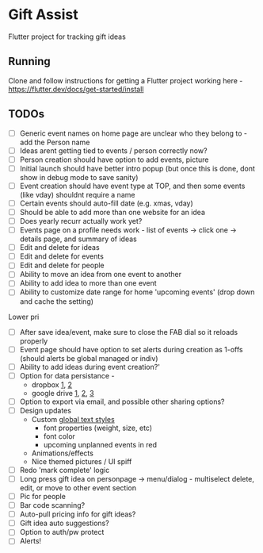 # Gift Assist

Flutter project for tracking gift ideas

## Running

Clone and follow instructions for getting a Flutter project working here - https://flutter.dev/docs/get-started/install

## TODOs

- [ ] Generic event names on home page are unclear who they belong to -add the Person name
- [ ] Ideas arent getting tied to events / person correctly now?
- [ ] Person creation should have option to add events, picture
- [ ] Initial launch should have better intro popup (but once this is done, dont show in debug mode to save sanity)
- [ ] Event creation should have event type at TOP, and then some events (like vday) shouldnt require a name
- [ ] Certain events should auto-fill date (e.g. xmas, vday)
- [ ] Should be able to add more than one website for an idea
- [ ] Does yearly recurr actually work yet?
- [ ] Events page on a profile needs work - list of events -> click one -> details page, and summary of ideas
- [ ] Edit and delete for ideas
- [ ] Edit and delete for events
- [ ] Edit and delete for people
- [ ] Ability to move an idea from one event to another
- [ ] Ability to add idea to more than one event
- [ ] Ability to customize date range for home 'upcoming events' (drop down and cache the setting)

Lower pri

- [ ] After save idea/event, make sure to close the FAB dial so it reloads properly
- [ ] Event page should have option to set alerts during creation as 1-offs (should alerts be global managed or indiv)
- [ ] Ability to add ideas during event creation?'
- [ ] Option for data persistance -
	- dropbox [1](https://www.dropbox.com/developers/documentation/http/documentation),  [2](https://www.dropbox.com/developers/reference/getting-started#overview)
	- google drive [1](https://pub.dartlang.org/packages/googleapis), [2](https://developers.google.com/drive/api/v3/about-sdk), [3](https://developers.google.com/drive/api/v2/appdata)
- [ ] Option to export via email, and possible other sharing options?
- [ ] Design updates
    - Custom [global text styles](https://flutter.io/docs/cookbook/design/themes)
        - font properties (weight, size, etc)
        - font color
        - upcoming unplanned events in red
    - Animations/effects
    - Nice themed pictures / UI spiff
- [ ] Redo 'mark complete' logic
- [ ] Long press gift idea on personpage -> menu/dialog - multiselect delete, edit, or move to other event section
- [ ] Pic for people
- [ ] Bar code scanning?
- [ ] Auto-pull pricing info for gift ideas?
- [ ] Gift idea auto suggestions?
- [ ] Option to auth/pw protect
- [ ] Alerts!
